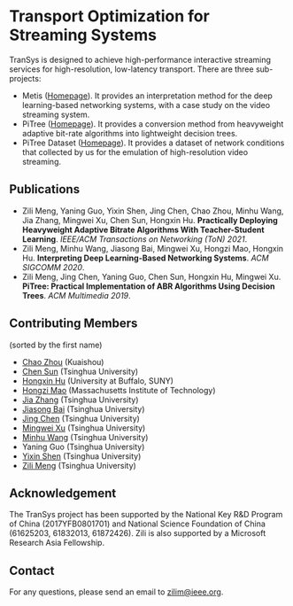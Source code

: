 # Transport Optimization for Streaming Systems

TranSys is designed to achieve high-performance interactive streaming services for high-resolution, low-latency transport. There are three sub-projects:
+ Metis ([Homepage](https://transys.io/metis)). It provides an interpretation method for the deep learning-based networking systems, with a case study on the video streaming system.
+ PiTree ([Homepage](https://transys.io/pitree)). It provides a conversion method from heavyweight adaptive bit-rate algorithms into lightweight decision trees. 
+ PiTree Dataset ([Homepage](https://transys.io/pitree-dataset)). It provides a dataset of network conditions that collected by us for the emulation of high-resolution video streaming.

## Publications

+ Zili Meng, Yaning Guo, Yixin Shen, Jing Chen, Chao Zhou, Minhu Wang, Jia Zhang, Mingwei Xu, Chen Sun, Hongxin Hu. **Practically Deploying Heavyweight Adaptive Bitrate Algorithms With Teacher-Student Learning**. *IEEE/ACM Transactions on Networking (ToN) 2021*.
+ Zili Meng, Minhu Wang, Jiasong Bai, Mingwei Xu, Hongzi Mao, Hongxin Hu. **Interpreting Deep Learning-Based Networking Systems**. *ACM SIGCOMM 2020*.
+ Zili Meng, Jing Chen, Yaning Guo, Chen Sun, Hongxin Hu, Mingwei Xu. **PiTree: Practical Implementation of ABR Algorithms Using Decision Trees**. *ACM Multimedia 2019*.

## Contributing Members
(sorted by the first name)
+ [Chao Zhou](https://www.linkedin.com/in/chao-zhou-91749769/) (Kuaishou)
+ [Chen Sun](https://chensun-me.github.io) (Tsinghua University)
+ [Hongxin Hu](https://cse.buffalo.edu/~hongxinh/) (University at Buffalo, SUNY)
+ [Hongzi Mao](https://people.csail.mit.edu/hongzi) (Massachusetts Institute of Technology)
+ [Jia Zhang](https://joycezhangjia.github.io) (Tsinghua University)
+ [Jiasong Bai](https://scholar.google.com/citations?user=CTXNOJMAAAAJ) (Tsinghua University)
+ [Jing Chen](http://routing.netlab.edu.cn/tiki-index.php?page=Jing+Chen) (Tsinghua University)
+ [Mingwei Xu](http://routing.netlab.edu.cn/tiki-index.php?page=Mingwei+Xu) (Tsinghua University)
+ [Minhu Wang](http://routing.netlab.edu.cn/tiki-index.php?page=Minhu+Wang) (Tsinghua University)
+ Yaning Guo (Tsinghua University)
+ [Yixin Shen](https://blog.bobankh.com/) (Tsinghua University)
+ [Zili Meng](https://zilimeng.com) (Tsinghua University)

## Acknowledgement
The TranSys project has been supported by the National Key R&D Program of China (2017YFB0801701) and National Science Foundation of China (61625203, 61832013, 61872426). Zili is also supported by a Microsoft Research Asia Fellowship. 

## Contact
For any questions, please send an email to [zilim@ieee.org](mailto:zilim@ieee.org).